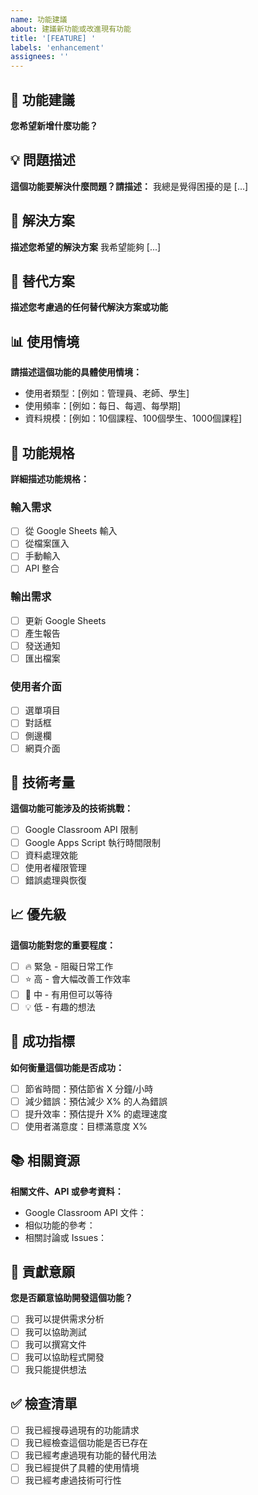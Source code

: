 ```yaml
---
name: 功能建議
about: 建議新功能或改進現有功能
title: '[FEATURE] '
labels: 'enhancement'
assignees: ''
---
```


## 🚀 功能建議
**您希望新增什麼功能？**

## 💡 問題描述
**這個功能要解決什麼問題？請描述：**
我總是覺得困擾的是 [...]

## 🎯 解決方案
**描述您希望的解決方案**
我希望能夠 [...]

## 🔄 替代方案
**描述您考慮過的任何替代解決方案或功能**

## 📊 使用情境
**請描述這個功能的具體使用情境：**
- 使用者類型：[例如：管理員、老師、學生]
- 使用頻率：[例如：每日、每週、每學期]
- 資料規模：[例如：10個課程、100個學生、1000個課程]

## 🎨 功能規格
**詳細描述功能規格：**

### 輸入需求
- [ ] 從 Google Sheets 輸入
- [ ] 從檔案匯入
- [ ] 手動輸入
- [ ] API 整合

### 輸出需求
- [ ] 更新 Google Sheets
- [ ] 產生報告
- [ ] 發送通知
- [ ] 匯出檔案

### 使用者介面
- [ ] 選單項目
- [ ] 對話框
- [ ] 側邊欄
- [ ] 網頁介面

## 🔧 技術考量
**這個功能可能涉及的技術挑戰：**
- [ ] Google Classroom API 限制
- [ ] Google Apps Script 執行時間限制
- [ ] 資料處理效能
- [ ] 使用者權限管理
- [ ] 錯誤處理與恢復

## 📈 優先級
**這個功能對您的重要程度：**
- [ ] 🔥 緊急 - 阻礙日常工作
- [ ] ⭐ 高 - 會大幅改善工作效率
- [ ] 📝 中 - 有用但可以等待
- [ ] 💡 低 - 有趣的想法

## 🎯 成功指標
**如何衡量這個功能是否成功：**
- [ ] 節省時間：預估節省 X 分鐘/小時
- [ ] 減少錯誤：預估減少 X% 的人為錯誤
- [ ] 提升效率：預估提升 X% 的處理速度
- [ ] 使用者滿意度：目標滿意度 X%

## 📚 相關資源
**相關文件、API 或參考資料：**
- Google Classroom API 文件：
- 相似功能的參考：
- 相關討論或 Issues：

## 🤝 貢獻意願
**您是否願意協助開發這個功能？**
- [ ] 我可以提供需求分析
- [ ] 我可以協助測試
- [ ] 我可以撰寫文件
- [ ] 我可以協助程式開發
- [ ] 我只能提供想法

## ✅ 檢查清單
- [ ] 我已經搜尋過現有的功能請求
- [ ] 我已經檢查這個功能是否已存在
- [ ] 我已經考慮過現有功能的替代用法
- [ ] 我已經提供了具體的使用情境
- [ ] 我已經考慮過技術可行性